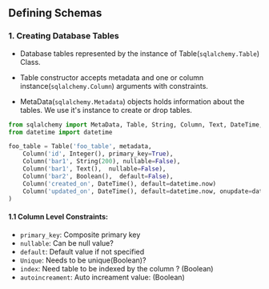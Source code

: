 ## Defining Schemas

### 1. Creating Database Tables

-   Database tables represented by the instance of Table(`sqlalchemy.Table`) Class.

-   Table constructor accepts metadata and one or column instance(`sqlalchemy.Column`) arguments with constraints.

-   MetaData(`sqlalchemy.Metadata`) objects holds information about the tables. We use it's instance to create or drop tables.

```python
from sqlalchemy import MetaData, Table, String, Column, Text, DateTime, Boolean
from datetime import datetime

foo_table = Table('foo_table', metadata,
    Column('id', Integer(), primary_key=True),
    Column('bar1', String(200), nullable=False),
    Column('bar1', Text(),  nullable=False),
    Column('bar2', Boolean(),  default=False),
    Column('created_on', DateTime(), default=datetime.now)
    Column('updated_on', DateTime(), default=datetime.now, onupdate=datetime.now)
)
```

#### 1.1 Column Level Constraints:

-   `primary_key`: Composite primary key
-   `nullable`: Can be null value?
-   `default`: Default value if not specified
-   `Unique`: Needs to be unique(Boolean)?
-   `index`: Need table to be indexed by the column ? (Boolean)
-   `autoincreament`: Auto increament value: (Boolean)
